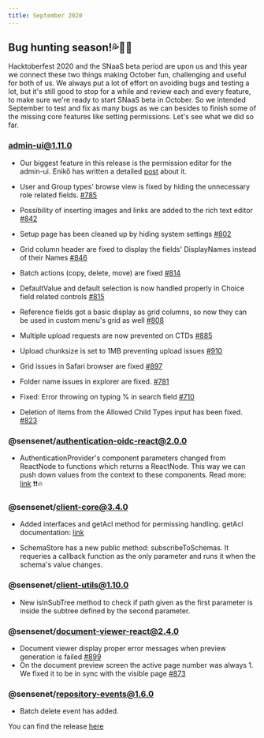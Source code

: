 ```yaml
---
title: September 2020
---
```


## Bug hunting season!💦🐜🐛

Hacktoberfest 2020 and the SNaaS beta period are upon us and this year we connect these two things making October fun, challenging and useful for both of us. We always put a lot of effort on avoiding bugs and testing a lot, but it's still good to stop for a while and review each and every feature, to make sure we're ready to start SNaaS beta in October. So we intended September to test and fix as many bugs as we can besides to finish some of the missing core features like setting permissions. Let's see what we did so far.

### admin-ui@1.11.0

- Our biggest feature in this release is the permission editor for the admin-ui. Enikő has written a detailed [post](https://medium.com/sensenet/permission-editor-on-the-admin-ui-ce21d3112648) about it.

- User and Group types' browse view is fixed by hiding the unnecessary role related fields. [#785](https://github.com/sensenet/sn-client/issues/785)

- Possibility of inserting  images and links are added to the rich text editor [#842](https://github.com/SenseNet/sn-client/pull/842)

- Setup page has been cleaned up by hiding system settings [#802](https://github.com/SenseNet/sn-client/issues/802)

- Grid column header are fixed to display the fields' DisplayNames instead of their Names [#846](https://github.com/SenseNet/sn-client/pull/846)

- Batch actions (copy, delete, move) are fixed [#814](https://github.com/SenseNet/sn-client/issues/814)

- DefaultValue and default selection is now handled properly in Choice field related controls [#815](https://github.com/SenseNet/sn-client/issues/815)

- Reference fields got a basic display as grid columns, so now they can be used in custom menu's grid as well [#808](https://github.com/SenseNet/sn-client/issues/808)

- Multiple upload requests are now prevented on CTDs [#885](https://github.com/SenseNet/sn-client/pull/885)

- Upload chunksize is set to 1MB preventing upload issues [#910](https://github.com/SenseNet/sn-client/pull/910)

- Grid issues in Safari browser are fixed [#897](https://github.com/SenseNet/sn-client/pull/897)

- Folder name issues in explorer are fixed.  [#781](https://github.com/SenseNet/sn-client/issues/781)

- Fixed: Error throwing on typing % in search field [#710](https://github.com/SenseNet/sn-client/issues/710)

- Deletion of items from the Allowed Child Types input has been fixed. [#823](https://github.com/SenseNet/sn-client/issues/823)

### @sensenet/authentication-oidc-react@2.0.0
- AuthenticationProvider's component parameters changed from ReactNode to functions which returns a ReactNode. This way we can push down values from the context to these components. Read more: [link](https://reactjs.org/docs/render-props.html) ❗❗🔥

### @sensenet/client-core@3.4.0

- Added interfaces and getAcl method for permissing handling. getAcl documentation: [link](https://docs.sensenet.com/api-docs/permissions#getfullaccesscontrollistofacontent)

- SchemaStore has a new public method: subscribeToSchemas. It requeries a callback function as the only parameter and runs it when the schema's value changes.

### @sensenet/client-utils@1.10.0

- New isInSubTree method to check if path given as the first parameter is inside the subtree defined by the second parameter.

### @sensenet/document-viewer-react@2.4.0

- Document viewer display proper error messages when preview generation is failed [#899](https://github.com/SenseNet/sn-client/pull/899)
- On the document preview screen the active page number was always 1. We fixed it to be in sync with the visible page [#873](https://github.com/SenseNet/sn-client/issues/873)

### @sensenet/repository-events@1.6.0

- Batch delete event has added.

You can find the release [here](https://github.com/SenseNet/sn-client/releases/tag/2020-09)
